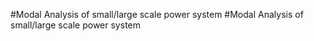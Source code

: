 #Modal Analysis of small/large scale power system
#Modal Analysis of small/large scale power system
